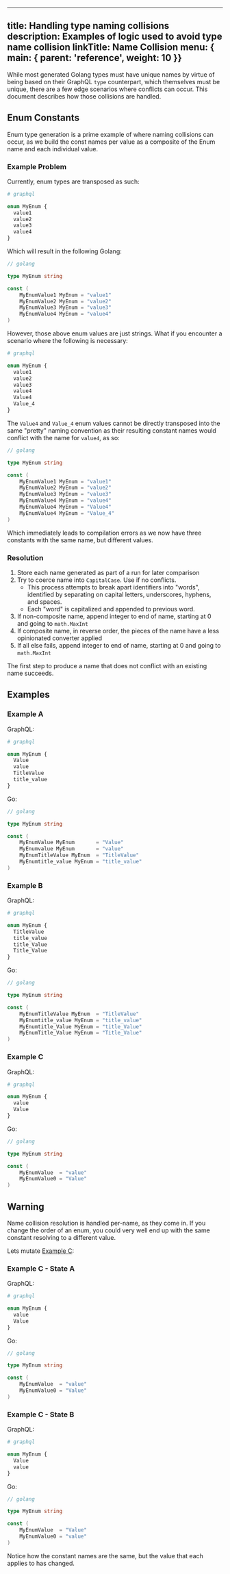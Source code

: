 <!--
SPDX-FileCopyrightText: (C) 2025 Intel Corporation
SPDX-License-Identifier: Apache-2.0
!-->

---
title: Handling type naming collisions
description: Examples of logic used to avoid type name collision
linkTitle: Name Collision
menu: { main: { parent: 'reference', weight: 10 }}
---

While most generated Golang types must have unique names by virtue of being based on their GraphQL `type` counterpart,
which themselves must be unique, there are a few edge scenarios where conflicts can occur.  This document describes
how those collisions are handled.

## Enum Constants

Enum type generation is a prime example of where naming collisions can occur, as we build the const names per value
as a composite of the Enum name and each individual value.

### Example Problem

Currently, enum types are transposed as such:

```graphql
# graphql

enum MyEnum {
  value1
  value2
  value3
  value4
}
```

Which will result in the following Golang:

```go
// golang

type MyEnum string

const (
	MyEnumValue1 MyEnum = "value1"
	MyEnumValue2 MyEnum = "value2"
	MyEnumValue3 MyEnum = "value3"
	MyEnumValue4 MyEnum = "value4"
)
```

However, those above enum values are just strings.  What if you encounter a scenario where the following is
necessary:

```graphql
# graphql

enum MyEnum {
  value1
  value2
  value3
  value4
  Value4
  Value_4
}
```

The `Value4` and `Value_4` enum values cannot be directly transposed into the same "pretty" naming convention as their
resulting constant names would conflict with the name for `value4`, as so:

```go
// golang

type MyEnum string

const (
	MyEnumValue1 MyEnum = "value1"
	MyEnumValue2 MyEnum = "value2"
	MyEnumValue3 MyEnum = "value3"
	MyEnumValue4 MyEnum = "value4"
	MyEnumValue4 MyEnum = "Value4"
	MyEnumValue4 MyEnum = "Value_4"
)
```

Which immediately leads to compilation errors as we now have three constants with the same name, but different values.

### Resolution

1. Store each name generated as part of a run for later comparison
2. Try to coerce name into `CapitalCase`.  Use if no conflicts.
   - This process attempts to break apart identifiers into "words", identified by separating on capital letters,
     underscores, hyphens, and spaces.
   - Each "word" is capitalized and appended to previous word.
3. If non-composite name, append integer to end of name, starting at 0 and going to `math.MaxInt`
4. If composite name, in reverse order, the pieces of the name have a less opinionated converter applied
5. If all else fails, append integer to end of name, starting at 0 and going to `math.MaxInt`

The first step to produce a name that does not conflict with an existing name succeeds.

## Examples

### Example A
GraphQL:
```graphql
# graphql

enum MyEnum {
  Value
  value
  TitleValue
  title_value
}
```
Go:
```go
// golang

type MyEnum string

const (
	MyEnumValue MyEnum       = "Value"
	MyEnumvalue MyEnum       = "value"
	MyEnumTitleValue MyEnum  = "TitleValue"
	MyEnumtitle_value MyEnum = "title_value"
)
```

### Example B
GraphQL:
```graphql
# graphql

enum MyEnum {
  TitleValue
  title_value
  title_Value
  Title_Value
}
```
Go:
```go
// golang

type MyEnum string

const (
	MyEnumTitleValue MyEnum  = "TitleValue"
	MyEnumtitle_value MyEnum = "title_value"
	MyEnumtitle_Value MyEnum = "title_Value"
	MyEnumTitle_Value MyEnum = "Title_Value"
)
```

### Example C
GraphQL:
```graphql
# graphql

enum MyEnum {
  value
  Value
}
```
Go:
```go
// golang

type MyEnum string

const (
	MyEnumValue  = "value"
	MyEnumValue0 = "Value"
)
```

## Warning

Name collision resolution is handled per-name, as they come in.  If you change the order of an enum, you could very
well end up with the same constant resolving to a different value.

Lets mutate [Example C](#example-c):

### Example C - State A
GraphQL:
```graphql
# graphql

enum MyEnum {
  value
  Value
}
```
Go:
```go
// golang

type MyEnum string

const (
	MyEnumValue  = "value"
	MyEnumValue0 = "Value"
)
```

### Example C - State B
GraphQL:
```graphql
# graphql

enum MyEnum {
  Value
  value
}
```
Go:
```go
// golang

type MyEnum string

const (
	MyEnumValue  = "Value"
	MyEnumValue0 = "value"
)
```

Notice how the constant names are the same, but the value that each applies to has changed.
